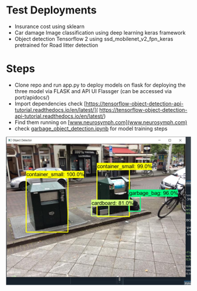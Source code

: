 
# Test Deployments
- Insurance cost using sklearn
- Car damage Image classification using deep learning keras framework
- Object detection Tensorflow 2 using ssd_mobilenet_v2_fpn_keras pretrained for Road litter detection
# Steps
- Clone repo and run app.py to deploy models on flask for deploying the three model via FLASK and API UI Flassger (can be accessed via port/apidocs/)
- Import dependencies check [https://tensorflow-object-detection-api-tutorial.readthedocs.io/en/latest/]( https://tensorflow-object-detection-api-tutorial.readthedocs.io/en/latest/)
- Find them running on [www.neurosymph.com](www.neurosymph.com)
- check [garbage_object_detection.ipynb](garbage_object_detection.ipynb) for model training steps 

<p align="center">
  <img src="demopic.jpeg">
</p>
